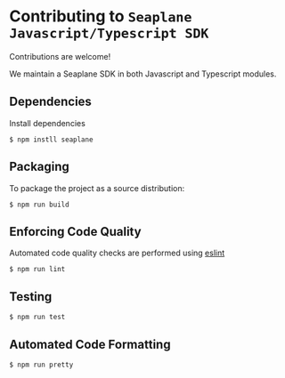 # Contributing to `Seaplane Javascript/Typescript SDK`

Contributions are welcome!

We maintain a Seaplane SDK in both Javascript and Typescript modules.

## Dependencies

Install dependencies

```
$ npm instll seaplane
```

## Packaging

To package the project as a source distribution:

```
$ npm run build
```

## Enforcing Code Quality

Automated code quality checks are performed using [eslint](https://eslint.org/)

```
$ npm run lint
```

## Testing

```
$ npm run test
```

## Automated Code Formatting

```bash
$ npm run pretty
```